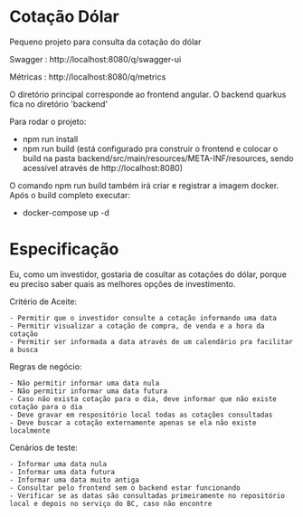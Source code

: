 # Cotação Dólar

Pequeno projeto para consulta da cotação do dólar

Swagger : http://localhost:8080/q/swagger-ui

Métricas : http://localhost:8080/q/metrics

O diretório principal corresponde ao frontend angular. O backend quarkus fica no diretório 'backend' 

Para rodar o projeto:

- npm run install
- npm run build (está configurado pra construir o frontend e colocar o build na pasta backend/src/main/resources/META-INF/resources, sendo acessível através de http://localhost:8080)

O comando npm run build também irá criar e registrar a imagem docker. Após o build completo executar:

- docker-compose up -d

# Especificação

Eu, como um investidor, gostaria de cosultar as cotações do dólar, porque eu preciso saber quais as melhores opções de investimento.

Critério de Aceite:

    - Permitir que o investidor consulte a cotação informando uma data
    - Permitir visualizar a cotação de compra, de venda e a hora da cotação
    - Permitir ser informada a data através de um calendário pra facilitar a busca

Regras de negócio:

    - Não permitir informar uma data nula
    - Não permitir informar uma data futura
    - Caso não exista cotação para o dia, deve informar que não existe cotação para o dia
    - Deve gravar em respositório local todas as cotações consultadas
    - Deve buscar a cotação externamente apenas se ela não existe localmente

Cenários de teste:

    - Informar uma data nula
    - Informar uma data futura
    - Informar uma data muito antiga
    - Consultar pelo frontend sem o backend estar funcionando
    - Verificar se as datas são consultadas primeiramente no repositório local e depois no serviço do BC, caso não encontre

